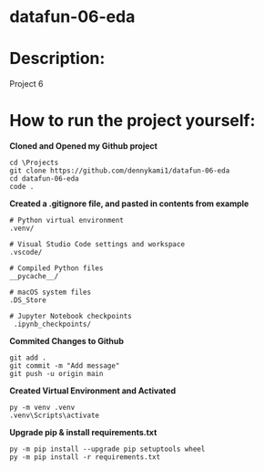 # **datafun-06-eda**

# **Description:**
Project 6

# **How to run the project yourself:**

**Cloned and Opened my Github project**
```
cd \Projects
git clone https://github.com/dennykami1/datafun-06-eda
cd datafun-06-eda
code .
```

**Created a .gitignore file, and pasted in contents from example**
```
# Python virtual environment
.venv/

# Visual Studio Code settings and workspace
.vscode/

# Compiled Python files
__pycache__/

# macOS system files
.DS_Store

# Jupyter Notebook checkpoints
 .ipynb_checkpoints/
```

**Commited Changes to Github**
```
git add .
git commit -m "Add message"
git push -u origin main
```

**Created Virtual Environment and Activated**
```
py -m venv .venv
.venv\Scripts\activate
```

**Upgrade pip & install requirements.txt**
```
py -m pip install --upgrade pip setuptools wheel
py -m pip install -r requirements.txt
```
